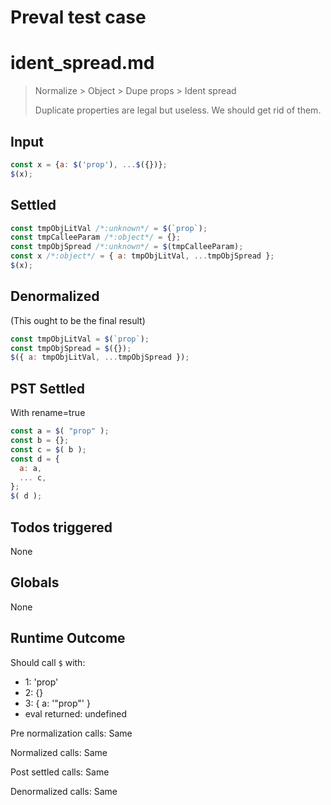 # Preval test case

# ident_spread.md

> Normalize > Object > Dupe props > Ident spread
>
> Duplicate properties are legal but useless. We should get rid of them.

## Input

`````js filename=intro
const x = {a: $('prop'), ...$({})};
$(x);
`````


## Settled


`````js filename=intro
const tmpObjLitVal /*:unknown*/ = $(`prop`);
const tmpCalleeParam /*:object*/ = {};
const tmpObjSpread /*:unknown*/ = $(tmpCalleeParam);
const x /*:object*/ = { a: tmpObjLitVal, ...tmpObjSpread };
$(x);
`````


## Denormalized
(This ought to be the final result)

`````js filename=intro
const tmpObjLitVal = $(`prop`);
const tmpObjSpread = $({});
$({ a: tmpObjLitVal, ...tmpObjSpread });
`````


## PST Settled
With rename=true

`````js filename=intro
const a = $( "prop" );
const b = {};
const c = $( b );
const d = {
  a: a,
  ... c,
};
$( d );
`````


## Todos triggered


None


## Globals


None


## Runtime Outcome


Should call `$` with:
 - 1: 'prop'
 - 2: {}
 - 3: { a: '"prop"' }
 - eval returned: undefined

Pre normalization calls: Same

Normalized calls: Same

Post settled calls: Same

Denormalized calls: Same
